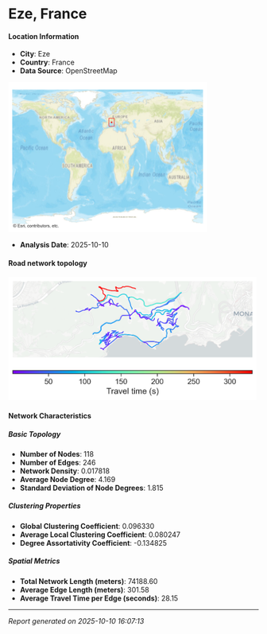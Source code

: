 # Eze, France

#### Location Information

- **City**: Eze
- **Country**: France
- **Data Source**: OpenStreetMap
<img src="Eze_location.png" alt="Eze Location Map" width="400" />

- **Analysis Date**: 2025-10-10

#### Road network topology

<img src="Eze_network_map.png" alt="Eze Road Network Map" width="500"/>

#### Network Characteristics

##### Basic Topology

- **Number of Nodes**: 118
- **Number of Edges**: 246
- **Network Density**: 0.017818
- **Average Node Degree**: 4.169
- **Standard Deviation of Node Degrees**: 1.815

##### Clustering Properties

- **Global Clustering Coefficient**: 0.096330
- **Average Local Clustering Coefficient**: 0.080247
- **Degree Assortativity Coefficient**: -0.134825

##### Spatial Metrics

- **Total Network Length (meters)**: 74188.60
- **Average Edge Length (meters)**: 301.58
- **Average Travel Time per Edge (seconds)**: 28.15

---
*Report generated on 2025-10-10 16:07:13*

